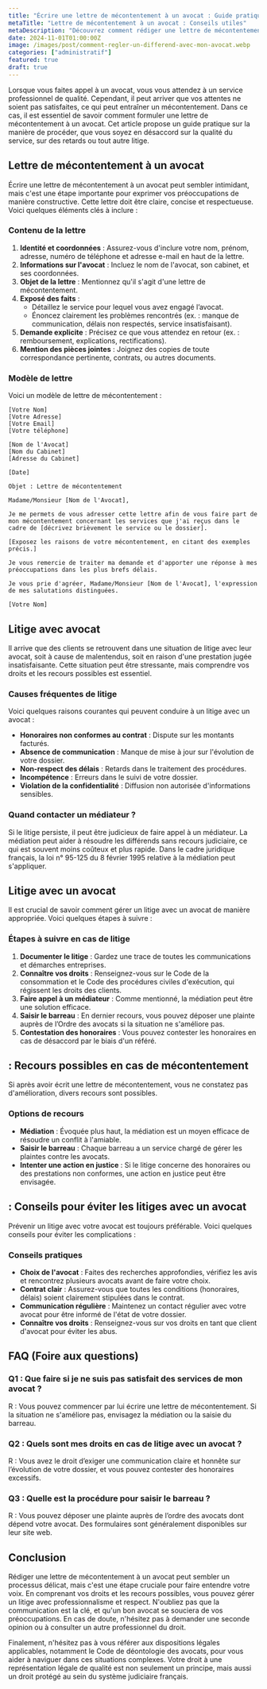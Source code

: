 ```yaml
---
title: "Écrire une lettre de mécontentement à un avocat : Guide pratique"
metaTitle: "Lettre de mécontentement à un avocat : Conseils utiles"
metaDescription: "Découvrez comment rédiger une lettre de mécontentement à un avocat et gérer un litige efficacement."
date: 2024-11-01T01:00:00Z
image: /images/post/comment-regler-un-differend-avec-mon-avocat.webp
categories: ["administratif"]
featured: true
draft: true
---
```


Lorsque vous faites appel à un avocat, vous vous attendez à un service professionnel de qualité. Cependant, il peut arriver que vos attentes ne soient pas satisfaites, ce qui peut entraîner un mécontentement. Dans ce cas, il est essentiel de savoir comment formuler une lettre de mécontentement à un avocat. Cet article propose un guide pratique sur la manière de procéder, que vous soyez en désaccord sur la qualité du service, sur des retards ou tout autre litige.

## Lettre de mécontentement à un avocat

Écrire une lettre de mécontentement à un avocat peut sembler intimidant, mais c'est une étape importante pour exprimer vos préoccupations de manière constructive. Cette lettre doit être claire, concise et respectueuse. Voici quelques éléments clés à inclure :

### Contenu de la lettre

1. **Identité et coordonnées** : Assurez-vous d'inclure votre nom, prénom, adresse, numéro de téléphone et adresse e-mail en haut de la lettre.
2. **Informations sur l'avocat** : Incluez le nom de l'avocat, son cabinet, et ses coordonnées.
3. **Objet de la lettre** : Mentionnez qu'il s'agit d'une lettre de mécontentement.
4. **Exposé des faits** :
   - Détaillez le service pour lequel vous avez engagé l’avocat.
   - Énoncez clairement les problèmes rencontrés (ex. : manque de communication, délais non respectés, service insatisfaisant).
5. **Demande explicite** : Précisez ce que vous attendez en retour (ex. : remboursement, explications, rectifications).
6. **Mention des pièces jointes** : Joignez des copies de toute correspondance pertinente, contrats, ou autres documents.

### Modèle de lettre

Voici un modèle de lettre de mécontentement :

```plaintext
[Votre Nom]
[Votre Adresse]
[Votre Email]
[Votre téléphone]

[Nom de l'Avocat]
[Nom du Cabinet]
[Adresse du Cabinet]

[Date]

Objet : Lettre de mécontentement

Madame/Monsieur [Nom de l'Avocat],

Je me permets de vous adresser cette lettre afin de vous faire part de mon mécontentement concernant les services que j'ai reçus dans le cadre de [décrivez brièvement le service ou le dossier].

[Exposez les raisons de votre mécontentement, en citant des exemples précis.]

Je vous remercie de traiter ma demande et d'apporter une réponse à mes préoccupations dans les plus brefs délais.

Je vous prie d'agréer, Madame/Monsieur [Nom de l'Avocat], l'expression de mes salutations distinguées.

[Votre Nom]
```

## Litige avec avocat

Il arrive que des clients se retrouvent dans une situation de litige avec leur avocat, soit à cause de malentendus, soit en raison d'une prestation jugée insatisfaisante. Cette situation peut être stressante, mais comprendre vos droits et les recours possibles est essentiel.

### Causes fréquentes de litige

Voici quelques raisons courantes qui peuvent conduire à un litige avec un avocat :

- **Honoraires non conformes au contrat** : Dispute sur les montants facturés.
- **Absence de communication** : Manque de mise à jour sur l'évolution de votre dossier.
- **Non-respect des délais** : Retards dans le traitement des procédures.
- **Incompétence** : Erreurs dans le suivi de votre dossier.
- **Violation de la confidentialité** : Diffusion non autorisée d'informations sensibles.

### Quand contacter un médiateur ?

Si le litige persiste, il peut être judicieux de faire appel à un médiateur. La médiation peut aider à résoudre les différends sans recours judiciaire, ce qui est souvent moins coûteux et plus rapide. Dans le cadre juridique français, la loi n° 95-125 du 8 février 1995 relative à la médiation peut s'appliquer.

## Litige avec un avocat

Il est crucial de savoir comment gérer un litige avec un avocat de manière appropriée. Voici quelques étapes à suivre :

### Étapes à suivre en cas de litige

1. **Documenter le litige** : Gardez une trace de toutes les communications et démarches entreprises.
2. **Connaître vos droits** : Renseignez-vous sur le Code de la consommation et le Code des procédures civiles d'exécution, qui régissent les droits des clients.
3. **Faire appel à un médiateur** : Comme mentionné, la médiation peut être une solution efficace.
4. **Saisir le barreau** : En dernier recours, vous pouvez déposer une plainte auprès de l’Ordre des avocats si la situation ne s'améliore pas.
5. **Contestation des honoraires** : Vous pouvez contester les honoraires en cas de désaccord par le biais d'un référé.

##  : Recours possibles en cas de mécontentement

Si après avoir écrit une lettre de mécontentement, vous ne constatez pas d'amélioration, divers recours sont possibles. 

### Options de recours

- **Médiation** : Évoquée plus haut, la médiation est un moyen efficace de résoudre un conflit à l'amiable.
- **Saisir le barreau** : Chaque barreau a un service chargé de gérer les plaintes contre les avocats.
- **Intenter une action en justice** : Si le litige concerne des honoraires ou des prestations non conformes, une action en justice peut être envisagée.

##  : Conseils pour éviter les litiges avec un avocat

Prévenir un litige avec votre avocat est toujours préférable. Voici quelques conseils pour éviter les complications :

### Conseils pratiques

- **Choix de l'avocat** : Faites des recherches approfondies, vérifiez les avis et rencontrez plusieurs avocats avant de faire votre choix.
- **Contrat clair** : Assurez-vous que toutes les conditions (honoraires, délais) soient clairement stipulées dans le contrat.
- **Communication régulière** : Maintenez un contact régulier avec votre avocat pour être informé de l'état de votre dossier.
- **Connaître vos droits** : Renseignez-vous sur vos droits en tant que client d'avocat pour éviter les abus.

## FAQ (Foire aux questions)

### Q1 : Que faire si je ne suis pas satisfait des services de mon avocat ?
R : Vous pouvez commencer par lui écrire une lettre de mécontentement. Si la situation ne s'améliore pas, envisagez la médiation ou la saisie du barreau.

### Q2 : Quels sont mes droits en cas de litige avec un avocat ?
R : Vous avez le droit d’exiger une communication claire et honnête sur l’évolution de votre dossier, et vous pouvez contester des honoraires excessifs.

### Q3 : Quelle est la procédure pour saisir le barreau ?
R : Vous pouvez déposer une plainte auprès de l’ordre des avocats dont dépend votre avocat. Des formulaires sont généralement disponibles sur leur site web.

## Conclusion

Rédiger une lettre de mécontentement à un avocat peut sembler un processus délicat, mais c'est une étape cruciale pour faire entendre votre voix. En comprenant vos droits et les recours possibles, vous pouvez gérer un litige avec professionnalisme et respect. N'oubliez pas que la communication est la clé, et qu'un bon avocat se souciera de vos préoccupations. En cas de doute, n'hésitez pas à demander une seconde opinion ou à consulter un autre professionnel du droit.

Finalement, n'hésitez pas à vous référer aux dispositions légales applicables, notamment le Code de déontologie des avocats, pour vous aider à naviguer dans ces situations complexes. Votre droit à une représentation légale de qualité est non seulement un principe, mais aussi un droit protégé au sein du système judiciaire français.
